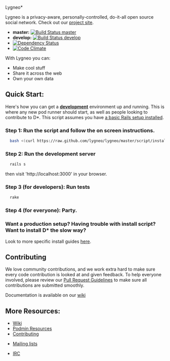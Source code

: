 Lygneo*

Lygneo is a privacy-aware, personally-controlled, do-it-all open source social network. Check out our [project site](http://lygneofoundation.org).

* **master:** [![Build Status master](https://secure.travis-ci.org/lygneo/lygneo.png?branch=master)](http://travis-ci.org/lygneo/lygneo)
* **develop:** [![Build Status develop](https://secure.travis-ci.org/lygneo/lygneo.png?branch=develop)](http://travis-ci.org/lygneo/lygneo)
* [![Dependency Status](https://gemnasium.com/lygneo/lygneo.png?travis)](https://gemnasium.com/lygneo/lygneo)
* [![Code Climate](https://codeclimate.com/github/lygneo/lygneo.png)](https://codeclimate.com/github/lygneo/lygneo)


With Lygneo you can:

- Make cool stuff
- Share it across the web
- Own your own data


## Quick Start:

Here's how you can get a **[development](http://guides.rubyonrails.org/getting_started.html)** environment up and running.  This is where any new pod runner should start, as well as people
looking to contribute to D*.  This script assumes you have [a basic Rails setup installed](http://railsapps.github.io/installing-rails.html).

### Step 1: Run the script and follow the on screen instructions.
```bash
  bash <(curl https://raw.github.com/lygneo/lygneo/master/script/install.sh)
```


### Step 2: Run the development server
```bash
  rails s
```

then visit 'http://localhost:3000' in your browser.

### Step 3 (for developers): Run tests
```bash
  rake
```

### Step 4 (for everyone): Party.


### Want a production setup? Having trouble with install script? Want to install D* the slow way?
  Look to more specific install guides [here](http://wiki.lygneofoundation.org/Installation_guides).

## Contributing
We love community contributions, and we work extra hard to make sure every code contribution is looked at and given feedback. 
To help everyone involved, please review our [Pull Request Guidelines](http://wiki.lygneofoundation.org/Pull_Request_Guidelines)
to make sure all contributions are submitted smoothly.

Documentation is available on our [wiki](http://wiki.lygneofoundation.org)

## More Resources:

- [Wiki](http://wiki.lygneofoundation.org)
- [Podmin Resources](http://wiki.lygneofoundation.org/Category:Podmin)
- [Contributing](http://wiki.lygneofoundation.org/Getting_Started_With_Contributing)
* [Mailing lists](http://wiki.lygneofoundation.org/How_We_Communicate#Mailing_Lists)
- [IRC](http://wiki.lygneofoundation.org/How_We_Communicate#IRC)
